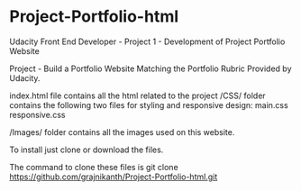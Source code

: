 # Project-Portfolio-html
Udacity Front End Developer - Project 1 - Development of Project Portfolio Website 

Project - Build a Portfolio Website Matching the Portfolio Rubric Provided by Udacity.

index.html file contains all the html related to the project
/CSS/ folder contains the following two files for styling and responsive design:
main.css
responsive.css

/Images/ folder contains all the images used on this website.

To install just clone or download the files. 

The command to clone these files is 
git clone https://github.com/grajnikanth/Project-Portfolio-html.git
